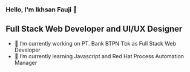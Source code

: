 ### Hello, I'm Ikhsan Fauji 👋
## Full Stack Web Developer and UI/UX Designer

- 🔭 I’m currently working on PT. Bank BTPN Tbk as Full Stack Web Developer
- 🌱 I’m currently learning Javascript and Red Hat Process Automation Manager
